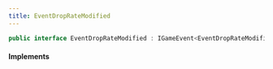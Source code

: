 ```yaml
---
title: EventDropRateModified
---
```


```csharp
public interface EventDropRateModified : IGameEvent<EventDropRateModified>
```

#### Implements

